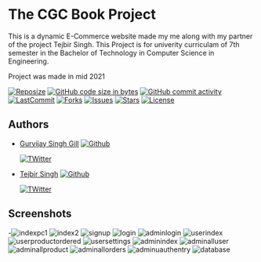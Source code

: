 
# The CGC Book Project

This is a dynamic E-Commerce website made my me along with my 
partner of the project Tejbir Singh.
This Project is for univerity curriculam of 7th semester in the Bachelor of 
Technology in Computer Science in Engineering.

Project was made in mid 2021
 
 [![Reposize](https://img.shields.io/github/repo-size/gillgurvijay01/cgc-book-project?label=Size%20of%20Project)]()
 [![GitHub code size in bytes](https://img.shields.io/github/languages/code-size/GILLGURVIJAY01/CGC-BOOK-PROJECT)]()
 [![GitHub commit activity](https://img.shields.io/github/commit-activity/m/gillgurvijay01/CGC-Book-Project)]()
 [![LastCommit](https://img.shields.io/github/last-commit/gillgurvijay01/cgc-book-project)]()
 [![Forks](https://img.shields.io/github/forks/gillgurvijay01/cgc-book-project?style=social)]()
 [![Issues](https://img.shields.io/github/issues/gillgurvijay01/CGC-Book-Project)]()
 [![Stars](https://img.shields.io/github/stars/gillgurvijay01/CGC-Book-Project)]()
 [![License](https://img.shields.io/github/license/gillgurvijay01/CGC-Book-Project)]()
 
## Authors

- [Gurvijay Singh Gill](https://www.github.com/gillgurvijay01)  [![Github](https://img.shields.io/github/followers/gillgurvijay01?style=social)](https://github.com/login?return_to=https%3A%2F%2Fgithub.com%2Fgillgurvijay01)
  
  [![TWitter](https://img.shields.io/twitter/follow/gillgurvijay01?style=social)](https://twitter.com/gillgurvijay01)

- [Tejbir Singh](https://www.github.com/tejbirsingh7878)  [![Github](https://img.shields.io/github/followers/tejbirsingh7878?style=social)](https://github.com/login?return_to=https%3A%2F%2Fgithub.com%2Ftejbirsingh7878)


  [![TWitter](https://img.shields.io/twitter/follow/TejbirSingh7878?style=social)](https://twitter.com/tejbirsingh7878)
 




  
## Screenshots

-![indexpc1](https://user-images.githubusercontent.com/67116971/131243329-61b9fc91-69a3-4bcb-bc3a-1a95746e5f5c.png)
![index2](https://user-images.githubusercontent.com/67116971/131243340-9579783b-4fdd-412c-91c1-da939f555eb1.png)
![signup](https://user-images.githubusercontent.com/67116971/131243341-30ff36f8-603e-43e5-bcdc-69812ed445df.png)
![login](https://user-images.githubusercontent.com/67116971/131243344-e6f5d60b-8375-4bb4-83fc-e59b0aef0aa2.png)
![adminlogin](https://user-images.githubusercontent.com/67116971/131243345-63a9f748-59b3-4487-99df-01711d9a6748.png)
![userindex](https://user-images.githubusercontent.com/67116971/131243347-42986d49-0842-437b-89e2-6004f1cbaa6a.png)
![userproductordered](https://user-images.githubusercontent.com/67116971/131243349-afa399ba-11e3-4ea1-93c0-28d8abc8ada2.png)
![usersettings](https://user-images.githubusercontent.com/67116971/131243352-8b85dca9-608e-4e68-abde-3217e8f42bc8.png)
![adminindex](https://user-images.githubusercontent.com/67116971/131243353-6db7d2f1-de85-4685-a642-45db32ca71df.png)
![adminalluser](https://user-images.githubusercontent.com/67116971/131243356-cf1c72f5-4aa2-4963-821d-47abc32519a2.png)
![adminallproduct](https://user-images.githubusercontent.com/67116971/131243358-c66d2356-18c5-4315-9e60-f698dcd99a96.png)
![adminallorders](https://user-images.githubusercontent.com/67116971/131243360-ed444fb4-b4f1-41ab-a0b3-518c38b3f5e2.png)
![adminuauthentry](https://user-images.githubusercontent.com/67116971/131243362-52e13db1-ab80-4f01-a2c2-3c6aa519ae78.png)
![database](https://user-images.githubusercontent.com/67116971/131243393-d9df90cf-5364-4c18-8af6-81d3df3d7e97.png)


  

